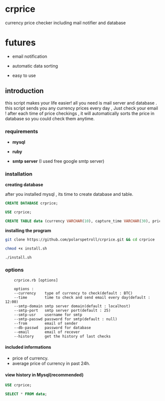 # crprice
currency price checker including mail notifier and database
# futures
- email notification 

- automatic data sorting

- easy to use
## introduction 
this script makes your life easier! all you need is mail server and database .
this script sends you any currency prices every day , Just check your email ! 
after each time of price checkings , it will automatically sorts the price in database so you could check them anytime.

### requirements

- **mysql**

- **ruby**

- **smtp server** (I used free google smtp server)

### installation

**creating database**

after you installed mysql , its time to create database and table.

```sql
CREATE DATABASE crprice;

USE crprice;

CREATE TABLE data (currency VARCHAR(10), capture_time VARCHAR(30), price VARCHAR(20));
```

**installing the program**

```bash
git clone https://github.com/polarspetroll/crprice.git && cd crprice

chmod +x install.sh

./install.sh
```
### options
```
    crprice.rb [options]

    options :
    --currency    type of currency to check(default : BTC)
    --time        time to check and send email every day(default : 12:00)
    --smtp-domain smtp server domain(default : localhost)
    --smtp-port   smtp server port(default : 25)
    --smtp-usr    username for smtp
    --smtp-passwd password for smtp(default : null)
    --from        email of sender
    --db-passwd   password for database
    --email       email of recever
    --history     get the history of last checks
```
#### included informations 

- price of currency. 
- average price of currency in past 24h.

#### view history in Mysql(recommended)

```sql
USE crprice;

SELECT * FROM data;
```
